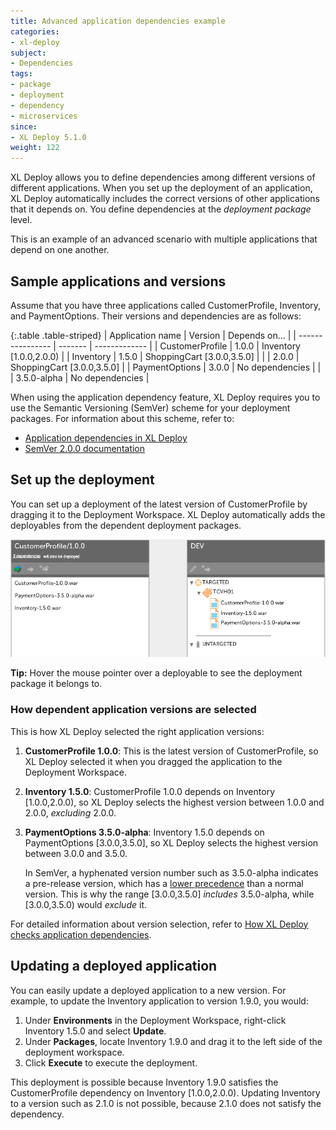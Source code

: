 ```yaml
---
title: Advanced application dependencies example
categories:
- xl-deploy
subject:
- Dependencies
tags:
- package
- deployment
- dependency
- microservices
since:
- XL Deploy 5.1.0
weight: 122
---
```


XL Deploy allows you to define dependencies among different versions of different applications. When you set up the deployment of an application, XL Deploy automatically includes the correct versions of other applications that it depends on. You define dependencies at the *deployment package* level.

This is an example of an advanced scenario with multiple applications that depend on one another.

## Sample applications and versions

Assume that you have three applications called CustomerProfile, Inventory, and PaymentOptions. Their versions and dependencies are as follows:

{:.table .table-striped}
| Application name | Version | Depends on... |
| ---------------- | ------- | ------------- |
| CustomerProfile  | 1.0.0 | Inventory [1.0.0,2.0.0) |
| Inventory        | 1.5.0 | ShoppingCart [3.0.0,3.5.0] |
|                  | 2.0.0 | ShoppingCart [3.0.0,3.5.0] |
| PaymentOptions   | 3.0.0 | No dependencies |
|                  | 3.5.0-alpha | No dependencies |

When using the application dependency feature, XL Deploy requires you to use the Semantic Versioning (SemVer) scheme for your deployment packages. For information about this scheme, refer to:

* [Application dependencies in XL Deploy](/xl-deploy/concept/application-dependencies-in-xl-deploy.html#versioning-requirements)
* [SemVer 2.0.0 documentation](http://semver.org/)

## Set up the deployment

You can set up a deployment of the latest version of CustomerProfile by dragging it to the Deployment Workspace. XL Deploy automatically adds the deployables from the dependent deployment packages.

![Mapped application with dependencies](images/mapping-with-dependent-apps.png)

**Tip:** Hover the mouse pointer over a deployable to see the deployment package it belongs to.

### How dependent application versions are selected

This is how XL Deploy selected the right application versions:

1. **CustomerProfile 1.0.0**: This is the latest version of CustomerProfile, so XL Deploy selected it when you dragged the application to the Deployment Workspace.

2. **Inventory 1.5.0**: CustomerProfile 1.0.0 depends on Inventory [1.0.0,2.0.0), so XL Deploy selects the highest version between 1.0.0 and 2.0.0, *excluding* 2.0.0.

3. **PaymentOptions 3.5.0-alpha**: Inventory 1.5.0 depends on PaymentOptions [3.0.0,3.5.0], so XL Deploy selects the highest version between 3.0.0 and 3.5.0.

    In SemVer, a hyphenated version number such as 3.5.0-alpha indicates a pre-release version, which has a [lower precedence](http://semver.org/#spec-item-11) than a normal version. This is why the range [3.0.0,3.5.0] *includes* 3.5.0-alpha, while [3.0.0,3.5.0) would *exclude* it.

For detailed information about version selection, refer to [How XL Deploy checks application dependencies](/xl-deploy/concept/how-xl-deploy-checks-application-dependencies.html).

## Updating a deployed application

You can easily update a deployed application to a new version. For example, to update the Inventory application to version 1.9.0, you would:

1. Under **Environments** in the Deployment Workspace, right-click Inventory 1.5.0 and select **Update**.
2. Under **Packages**, locate Inventory 1.9.0 and drag it to the left side of the deployment workspace.
3. Click **Execute** to execute the deployment.

This deployment is possible because Inventory 1.9.0 satisfies the CustomerProfile dependency on Inventory [1.0.0,2.0.0). Updating Inventory to a version such as 2.1.0 is not possible, because 2.1.0 does not satisfy the dependency.
